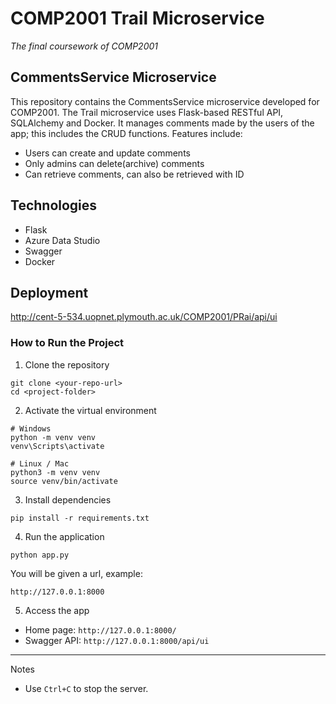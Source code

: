# COMP2001 Trail Microservice

_The final coursework of COMP2001_

## CommentsService Microservice
This repository contains the CommentsService microservice developed for COMP2001.
The Trail microservice uses Flask-based RESTful API, SQLAlchemy and Docker. It manages comments made by the users of the app; this includes the CRUD functions.
Features include:
- Users can create and update comments
- Only admins can delete(archive) comments
- Can retrieve comments, can also be retrieved with ID

## Technologies
- Flask
- Azure Data Studio
- Swagger
- Docker

## Deployment
http://cent-5-534.uopnet.plymouth.ac.uk/COMP2001/PRai/api/ui

### How to Run the Project

1. Clone the repository
```
git clone <your-repo-url>
cd <project-folder>
```

2. Activate the virtual environment

```
# Windows
python -m venv venv
venv\Scripts\activate

# Linux / Mac
python3 -m venv venv
source venv/bin/activate
```

3. Install dependencies

```
pip install -r requirements.txt
```

4. Run the application

```
python app.py
```

You will be given a url, example:
```
http://127.0.0.1:8000
```

5. Access the app

* Home page: `http://127.0.0.1:8000/`
* Swagger API: `http://127.0.0.1:8000/api/ui`

---

Notes
* Use `Ctrl+C` to stop the server.
